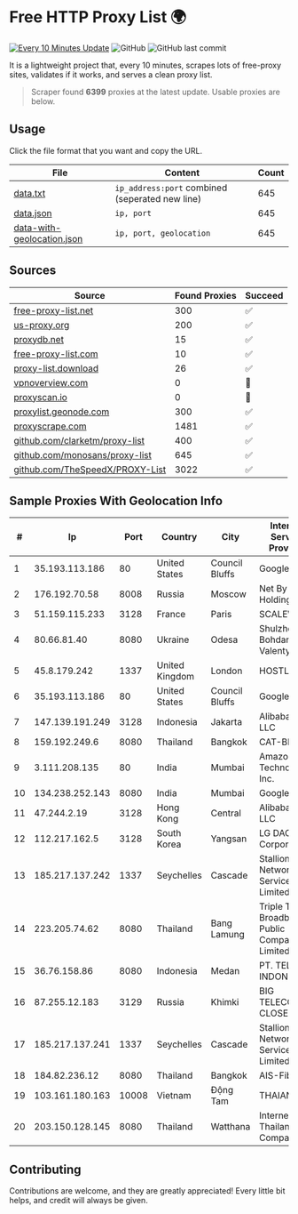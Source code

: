 
# Free HTTP Proxy List 🌍

[![Every 10 Minutes Update](https://github.com/mertguvencli/http-proxy-list/actions/workflows/main.yml/badge.svg?branch=main)](https://github.com/mertguvencli/http-proxy-list/actions/workflows/main.yml)
![GitHub](https://img.shields.io/github/license/mertguvencli/http-proxy-list)
![GitHub last commit](https://img.shields.io/github/last-commit/mertguvencli/http-proxy-list)

It is a lightweight project that, every 10 minutes, scrapes lots of free-proxy sites, validates if it works, and serves a clean proxy list.


> Scraper found **6399** proxies at the latest update. Usable proxies are below.

## Usage

Click the file format that you want and copy the URL.


|File|Content|Count|
|----|-------|-----|
|[data.txt](https://raw.githubusercontent.com/mertguvencli/http-proxy-list/main/proxy-list/data.txt)|`ip_address:port` combined (seperated new line)|645|
|[data.json](https://raw.githubusercontent.com/mertguvencli/http-proxy-list/main/proxy-list/data.json)|`ip, port`|645|
|[data-with-geolocation.json](https://raw.githubusercontent.com/mertguvencli/http-proxy-list/main/proxy-list/data-with-geolocation.json)|`ip, port, geolocation`|645|

## Sources

|Source|Found Proxies|Succeed|
|------|-------------|-------|
|[free-proxy-list.net](https://free-proxy-list.net)|300|✅|
|[us-proxy.org](https://www.us-proxy.org)|200|✅|
|[proxydb.net](http://proxydb.net)|15|✅|
|[free-proxy-list.com](https://free-proxy-list.com/?page=&port=&type%5B%5D=http&type%5B%5D=https&up_time=0&search=Search)|10|✅|
|[proxy-list.download](https://www.proxy-list.download/HTTP)|26|✅|
|[vpnoverview.com](https://vpnoverview.com/privacy/anonymous-browsing/free-proxy-servers)|0|🚫|
|[proxyscan.io](https://www.proxyscan.io)|0|🚫|
|[proxylist.geonode.com](https://proxylist.geonode.com/api/proxy-list?limit=300&page=1&sort_by=lastChecked&sort_type=desc&protocols=http,https)|300|✅|
|[proxyscrape.com](https://api.proxyscrape.com/v2/?request=displayproxies&protocol=http&timeout=10000&country=all&ssl=all&anonymity=all)|1481|✅|
|[github.com/clarketm/proxy-list](https://raw.githubusercontent.com/clarketm/proxy-list/master/proxy-list-raw.txt)|400|✅|
|[github.com/monosans/proxy-list](https://raw.githubusercontent.com/monosans/proxy-list/main/proxies/http.txt)|645|✅|
|[github.com/TheSpeedX/PROXY-List](https://raw.githubusercontent.com/TheSpeedX/PROXY-List/master/http.txt)|3022|✅|


## Sample Proxies With Geolocation Info

|#|Ip|Port|Country|City|Internet Service Provider|
|-|--|----|-------|----|-------------------------|
|1|35.193.113.186|80|United States|Council Bluffs|Google LLC|
|2|176.192.70.58|8008|Russia|Moscow|Net By Net Holding LLC|
|3|51.159.115.233|3128|France|Paris|SCALEWAY|
|4|80.66.81.40|8080|Ukraine|Odesa|Shulzhenko Bohdana Valentynivna|
|5|45.8.179.242|1337|United Kingdom|London|HOSTLAND|
|6|35.193.113.186|80|United States|Council Bluffs|Google LLC|
|7|147.139.191.249|3128|Indonesia|Jakarta|Alibaba.com LLC|
|8|159.192.249.6|8080|Thailand|Bangkok|CAT-BB|
|9|3.111.208.135|80|India|Mumbai|Amazon Technologies Inc.|
|10|134.238.252.143|8080|India|Mumbai|Google LLC|
|11|47.244.2.19|3128|Hong Kong|Central|Alibaba.com LLC|
|12|112.217.162.5|3128|South Korea|Yangsan|LG DACOM Corporation|
|13|185.217.137.242|1337|Seychelles|Cascade|Stallion Network Services Limited|
|14|223.205.74.62|8080|Thailand|Bang Lamung|Triple T Broadband Public Company Limited|
|15|36.76.158.86|8080|Indonesia|Medan|PT. TELKOM INDONESIA|
|16|87.255.12.183|3129|Russia|Khimki|BIG TELECOM CLOSED JSC|
|17|185.217.137.241|1337|Seychelles|Cascade|Stallion Network Services Limited|
|18|184.82.236.12|8080|Thailand|Bangkok|AIS-Fibre|
|19|103.161.180.163|10008|Vietnam|Động Tam|THAIAN|
|20|203.150.128.145|8080|Thailand|Watthana|Internet Thailand Company Ltd|



## Contributing

Contributions are welcome, and they are greatly appreciated! Every
little bit helps, and credit will always be given.

